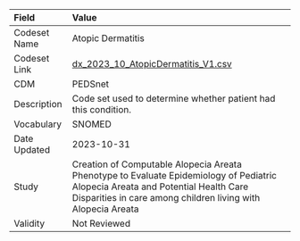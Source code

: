 |Field        |Value                                                                                                                                                                                           |
|:------------|:-----------------------------------------------------------------------------------------------------------------------------------------------------------------------------------------------|
|Codeset Name |Atopic Dermatitis                                                                                                                                                                               |
|Codeset Link |[dx_2023_10_AtopicDermatitis_V1.csv](https://github.com/PEDSnet/Variable-Dictionary/blob/main/conditions/dx_2023_10_AtopicDermatitis_V1.csv)                                                    |
|CDM          |PEDSnet                                                                                                                                                                                         |
|Description  |Code set used to determine whether patient had this condition.                                                                                                                                  |
|Vocabulary   |SNOMED                                                                                                                                                                                          |
|Date Updated |2023-10-31                                                                                                                                                                                      |
|Study        |Creation of Computable Alopecia Areata Phenotype to Evaluate Epidemiology of Pediatric Alopecia Areata and Potential Health Care Disparities in care among children living with Alopecia Areata |
|Validity     |Not Reviewed                                                                                                                                                                                    |
